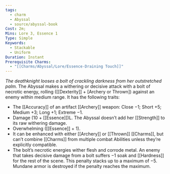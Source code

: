 ```yaml
---
tags:
  - charm
  - Abyssal
  - source/abyssal-book
Cost: 2m;
Mins: Lore 3, Essence 1
Type: Simple
Keywords:
  - Stackable
  - Uniform
Duration: Instant
Prerequisite Charms:
  - "[[Charms/Abyssal/Lore/Essence-Draining Touch]]"
---
```

*The deathknight looses a bolt of crackling darkness from her outstretched palm.*
The Abyssal makes a withering or decisive attack with a bolt of necrotic energy, rolling ([[Dexterity]] + [Archery or Thrown]) against an enemy within medium range. It has the following traits:
 - The [[Accuracy]] of an artifact [[Archery]] weapon: Close −1; Short +5; Medium +3; Long +1; Extreme −1.
 - Damage (10 + [[Essence]])L. The Abyssal doesn’t add her [[Strength]] to its raw withering damage.
 - Overwhelming ([[Essence]] + 1).
 - It can be enhanced with either [[Archery]] or [[Thrown]] [[Charms]], but can’t combine [[Charms]] from multiple combat Abilities unless they’re explicitly compatible.
 - The bolt’s necrotic energies wither flesh and corrode metal. An enemy that takes decisive damage from a bolt suffers −1 soak and [[Hardness]] for the rest of the scene. This penalty stacks up to a maximum of −5. Mundane armor is destroyed if the penalty reaches the maximum.
